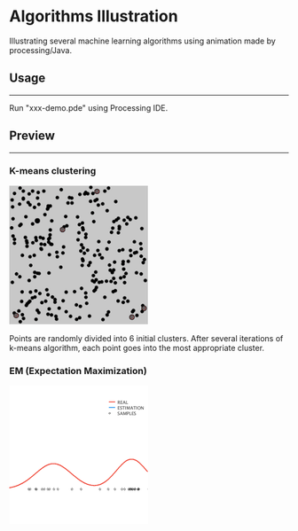 Algorithms Illustration
================================

Illustrating several machine learning algorithms using animation made by processing/Java.


## Usage
-----

Run "xxx-demo.pde" using Processing IDE.
  
  
## Preview
-------

### K-means clustering
  
<img src="k-means/res/k-means.gif" width="250" height="250"/>

Points are randomly divided into 6 initial clusters. After several iterations of k-means algorithm, each point goes into the most appropriate cluster.

### EM (Expectation Maximization)

<img src="EM/gif/demo.gif" width="250" height="250"/>